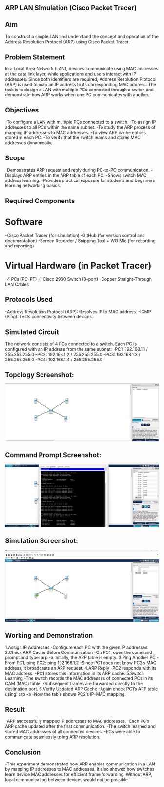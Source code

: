 ## ARP LAN Simulation (Cisco Packet Tracer)
## Aim
To construct a simple LAN and understand the concept and operation of the Address Resolution Protocol (ARP) using Cisco Packet Tracer.

## Problem Statement
In a Local Area Network (LAN), devices communicate using MAC addresses at the data link layer, while applications and users interact with IP addresses. Since both identifiers are required, Address Resolution Protocol (ARP) is used to map an IP address to its corresponding MAC address.
The task is to design a LAN with multiple PCs connected through a switch and demonstrate how ARP works when one PC communicates with another.

## Objectives
-To configure a LAN with multiple PCs connected to a switch.
-To assign IP addresses to all PCs within the same subnet.
-To study the ARP process of mapping IP addresses to MAC addresses.
-To view ARP cache entries stored in each PC.
-To verify that the switch learns and stores MAC addresses dynamically.

## Scope
-Demonstrates ARP request and reply during PC-to-PC communication.
-Displays ARP entries in the ARP table of each PC.
-Shows switch MAC address learning.
-Provides practical exposure for students and beginners learning networking basics.

## Required Components
# Software
-Cisco Packet Tracer (for simulation)
-GitHub (for version control and documentation)
-Screen Recorder / Snipping Tool + WO Mic (for recording and reporting)
# Virtual Hardware (in Packet Tracer)
-4 PCs (PC-PT)
-1 Cisco 2960 Switch (8-port)
-Copper Straight-Through LAN Cables

## Protocols Used
-Address Resolution Protocol (ARP): Resolves IP to MAC address.
-ICMP (Ping): Tests connectivity between devices.

## Simulated Circuit
The network consists of 4 PCs connected to a switch. Each PC is configured with an IP address from the same subnet:
-PC1: 192.168.1.1 / 255.255.255.0
-PC2: 192.168.1.2 / 255.255.255.0
-PC3: 192.168.1.3 / 255.255.255.0
-PC4: 192.168.1.4 / 255.255.255.0

## Topology Screenshot:

![Topology](SCREENSHOTS/TOPOLOGY.jpg)


## Command Prompt Screenshot:

![CISCO Command Prompt](SCREENSHOTS/CommandPrompt.jpg)


## Simulation Screenshot:

![Packet Transmission](SCREENSHOTS/PacketTransmission.jpg)


## Working and Demonstration
1.Assign IP Addresses
 -Configure each PC with the given IP addresses.
2.Check ARP Cache Before Communication
 -On PC1, open the command prompt and type: arp -a
  Initially, the ARP table is empty.
3.Ping Another PC
 -From PC1, ping PC2: ping 192.168.1.2
 -Since PC1 does not know PC2’s MAC address, it broadcasts an ARP request.
4.ARP Reply
 -PC2 responds with its MAC address.
 -PC1 stores this information in its ARP cache.
5.Switch Learning
 -The switch records the MAC addresses of connected PCs in its CAM (MAC) table.
 -Subsequent frames are forwarded directly to the destination port.
6.Verify Updated ARP Cache
 -Again check PC1’s ARP table using: arp -a
 -Now the table shows PC2’s IP–MAC mapping.

## Result
-ARP successfully mapped IP addresses to MAC addresses.
-Each PC’s ARP cache updated after the first communication.
-The switch learned and stored MAC addresses of all connected devices.
-PCs were able to communicate seamlessly using ARP resolution.

## Conclusion
-This experiment demonstrated how ARP enables communication in a LAN by mapping IP addresses to MAC addresses. It also showed how switches learn device MAC addresses for efficient frame forwarding. Without ARP, local communication between devices would not be possible.
